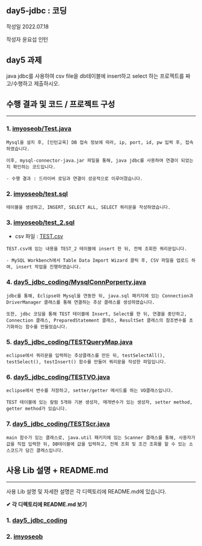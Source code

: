 ## day5-jdbc : 코딩

작성일 2022.07.18

작성자 윤요섭 인턴

## day5 과제

java jdbc를 사용하여 csv file을 db테이블에 insert하고
select 하는 프로젝트를 짜고/수행하고 제출하시오.

## 수행 결과 및 코드 / 프로젝트 구성

<hr>

### 1. [imyoseob/Test.java](https://github.com/Yun-Yoseob/RedWoodK/blob/main/src/imyoseob/Test.java)

```
Mysql을 설치 후, [인턴교육] DB 접속 정보에 따라, ip, port, id, pw 입력 후, 접속하였습니다.

이후, mysql-connector-java.jar 파일을 통해, java jdbc를 사용하여 연결이 되었는지 확인하는 코드입니다.

- 수행 결과 : 드라이버 로딩과 연결이 성공적으로 이루어졌습니다.
```

### 2. [imyoseob/test.sql](https://github.com/Yun-Yoseob/RedWoodK/blob/main/src/imyoseob/test.sql)

```
테이블을 생성하고, INSERT, SELECT ALL, SELECT 쿼리문을 작성하였습니다.
```

### 3. [imyoseob/test_2.sql](https://github.com/Yun-Yoseob/RedWoodK/blob/main/src/imyoseob/test_2.sql)

- csv 파일 : 
[TEST.csv](https://github.com/Yun-Yoseob/RedWoodK/blob/main/src/imyoseob/TEST.csv)

```
TEST.csv에 있는 내용을 TEST_2 테이블에 insert 한 뒤, 전체 조회한 쿼리문입니다.

- MySQL Workbench에서 Table Data Import Wizard 클릭 후, CSV 파일을 업로드 하여, insert 작업을 진행하였습니다.
```

### 4. [day5_jdbc_coding/MysqlConnPorperty.java](https://github.com/Yun-Yoseob/RedWoodK/blob/main/src/day5_jdbc_coding/MysqlConnPorperty.java)

```
jdbc를 통해, Eclipse와 Mysql을 연동한 뒤, java.sql 패키지에 있는 Connection과 DriverManager 클래스를 통해 연결하는 추상 클래스를 생성하였습니다.

또한, jdbc 코딩을 통해 TEST 테이블에 Insert, Select를 한 뒤, 연결을 중단하고, Connection 클래스, PreparedStatement 클래스, ResultSet 클래스의 참조변수를 초기화하는 함수를 만들었습니다.
```

### 5. [day5_jdbc_coding/TESTQueryMap.java](https://github.com/Yun-Yoseob/RedWoodK/blob/main/src/day5_jdbc_coding/TESTQueryMap.java)

```
eclipse에서 쿼리문을 입력하는 추상클래스를 만든 뒤, testSelectAll(), testSelect(), testInsert() 함수를 만들어 쿼리문을 작성한 파일입니다.
```

### 6. [day5_jdbc_coding/TESTVO.java](https://github.com/Yun-Yoseob/RedWoodK/blob/main/src/day5_jdbc_coding/TESTVO.java)

```
eclipse에서 변수를 저장하고, setter/getter 메서드를 하는 VO클래스입니다.

TEST 테이블에 있는 칼럼 5개와 기본 생성자, 매개변수가 있는 생성자, setter method, getter method가 있습니다.
```

### 7. [day5_jdbc_coding/TESTScr.java](https://github.com/Yun-Yoseob/RedWoodK/blob/main/src/day5_jdbc_coding/TESTScr.java)

```
main 함수가 있는 클래스로, java.util 패키지에 있는 Scanner 클래스를 통해, 사용자가 값을 직접 입력한 뒤, DB테이블에 값을 입력하고, 전체 조회 및 조건 조회를 할 수 있는 소스코드가 담긴 클래스입니다.
```

## 사용 Lib 설명 + README.md

<hr>

사용 Lib 설명 및 자세한 설명은 각 디렉토리에 README.md에 있습니다.

**✔ 각 디렉토리에 README.md 보기**

### 1. [day5_jdbc_coding](https://github.com/Yun-Yoseob/RedWoodK/tree/main/src/day5_jdbc_coding)

### 2. [imyoseob](https://github.com/Yun-Yoseob/RedWoodK/tree/main/src/imyoseob)